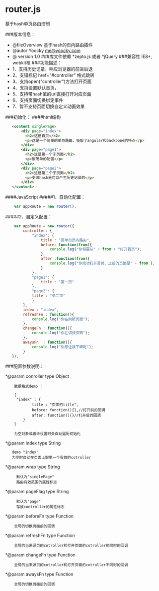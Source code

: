 router.js
======

基于hash单页路由控制

###版本信息：
 * @fileOverview  基于hash的页内路由插件
 * @autor Yoocky <me@yoocky.com>
 * @ version 1.0
###库文件依赖
 *zepto.js 或者 *jQuery
###兼容性
 IE8+, webkit核
###功能描述：
 * 1、支持历史记录，响应浏览器的前进后退
 * 2、支锚标记 href="#controller" 格式跳转
 * 3、支持open("controller")方法打开页面
 * 4、支持设置默认首页，
 * 5、支持带hash值的url直接打开对应页面
 * 6、支持页面切换绑定事件
 * 7、暂不支持页面切换自定义动画效果
 
###初始化：
####html结构
 ```html
	<content singlePage>
		<div page="index">
		  <h2>这是首页</h2>
		  <p>这是一个简单的单页路由，吸取了angular和backbone的特点</p>
		</div>
		<div page="page1">
		  <h2>这是第一个子页面</h2>
		  <p>很简单的配置</p>
		</div>
		<div page="page2">
		  <h2>这是第二个子页面</h2>
		  <p>更改hash是可以产生历史记录的</p>
		</div>
	</content>
```

####JavaScript
#####1、自动化配置：
```javascript
    var appRoute = new router();
```

#####2、自定义配置：
```javascript
    var appRoute = new router({
  	  	controller: {
            "index": {
            	title : "简单的页内路由",
            	before: function(from){
            		console.log("你将要从" + from + "打开首页");
            	},
            	after :function(from){
            		console.log("你成功打开首页，之前的页面是" + from );
            	}
            },
            "page1": {
            	title : "第一页"
            },
            "page2": {
  			title : "弟二页"
            }
  	  	},
  	  	index : "index",
  	  	refreshFn : function(){
  	  		console.log("你在刷新页面");
  	  	},
  	  	changeFn : function(){
  	  		console.log("你在切换页面");
  	  	},
  	  	awaysFn  : function(){
  	  		console.log("你想让我干嘛呢");
  	  	}
   });
```

###配置参数说明：

 *@param conroller type Object
        
        数据格式demo :
            
        {
         "index" : {
                title : "页面的title",
                before: function(){},//打开前的回调
                after: function(){}//打开后的回调
            }
        }
        
        为空对象或者未设置时会自动遍历初始化

 *@param index type String 
 
       demo "index"
       为空时自动在页面上取第一个有效的cotroller
         
 *@param wrap type String 
         
         默认为"singlePage" 
         路由有效范围的属性标志
         
 *@param pageFlag type String
         
         默认为"page"
         存放controller的属性标志
         
 *@param beforeFn type Function
        
        全局的切换页面前的回调
         
 *@param refreshFn type Function
        
        全局的当来源页的cotroller和打开页面的cotroller相同时的回调
         
 *@param changeFn type Function
        
        全局的当来源页的cotroller和打开页面的cotroller不同时的回调
         
 *@param awaysFn type Function
        
        全局的切换页面后的回调
         

